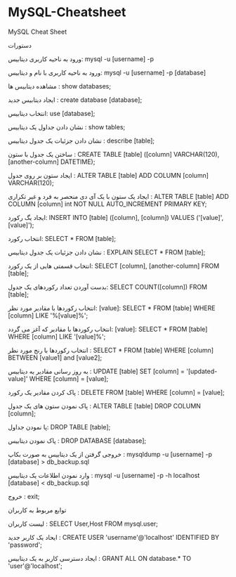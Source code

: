 # MySQL-Cheatsheet
MySQL Cheat Sheet 

دستورات

ورود به ناحیه کاربری دیتابیس:  mysql -u [username] -p

ورود به ناحیه کاربری با نام و دیتابیس:  mysql -u [username] -p [database]

مشاهده دیتابیس ها :  show databases;

ایجاد دیتابیس جدید :  create database [database];

انتخاب دیتابیس:  use [database];

نشان دادن جداول یک دیتابیس :  show tables;

نشان دادن جزئیات یک جدول دیتابیس :  describe [table];

ساختن یک جدول با ستون :  CREATE TABLE [table] ([column] VARCHAR(120), [another-column] DATETIME);

ایجاد ستون بر روی جدول :  ALTER TABLE [table] ADD COLUMN [column] VARCHAR(120);

ایجاد یک ستون با یک آی دی منحصر به فرد و غیر تکراری :   ALTER TABLE [table] ADD COLUMN [column] int NOT NULL AUTO_INCREMENT PRIMARY KEY;

ایجاد یگ رکورد: INSERT INTO [table] ([column], [column]) VALUES ('[value]', [value]');

انتخاب رکورد: SELECT * FROM [table];

نشان دادن جزئیات یک جدول دیتابیس :  EXPLAIN SELECT * FROM [table];

انتخاب قسمتی هایی از یک رکورد:  SELECT [column], [another-column] FROM [table];

بدست آوردن تعداد رکوردهای یک جدول:  SELECT COUNT([column]) FROM [table];

انتخاب رکوردها با مقادیر مورد نظر:  [value]: SELECT * FROM [table] WHERE [column] LIKE '%[value]%';

انتخاب رکوردها با مقادیر که آغز می گردد:   [value]: SELECT * FROM [table] WHERE [column] LIKE '[value]%';

انتخاب رکوردها با رنج مورد نظر  :  SELECT * FROM [table] WHERE [column] BETWEEN [value1] and [value2];

به روز رسانی مقادیر یه دیتابیس :  UPDATE [table] SET [column] = '[updated-value]' WHERE [column] = [value];

پاک کردن مقادیر یک رکورد :  DELETE FROM [table] WHERE [column] = [value];

پاک نمودن ستون های یک جدول  :  ALTER TABLE [table] DROP COLUMN [column];

 پا نمودن جداول:  DROP TABLE [table];
 
 پاک نمودن دیتابیس :  DROP DATABASE [database];
 
 خروجی گرفتن از یک دیتابیس به صورت بکاپ :   mysqldump -u [username] -p [database] > db_backup.sql
 
 وارد نمودن اطلاعات یک دیتابیس : mysql -u [username] -p -h localhost [database] < db_backup.sql
 
 خروج : exit;
 
 
توابع مربوط به کاربران

 لیست کاربران : SELECT User,Host FROM mysql.user;
 
 ایحاد یک کاربر جدید :  CREATE USER 'username'@'localhost' IDENTIFIED BY 'password';
 
 ایجاد دسترسی کاربر به یک دیتابیس :  GRANT ALL ON database.* TO 'user'@'localhost';
 
 
 
 













